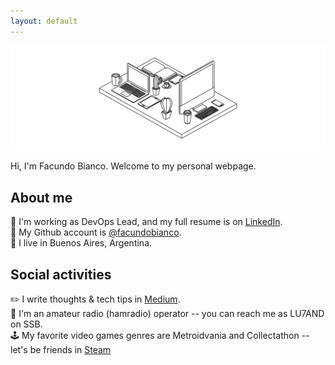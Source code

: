 ```yaml
---
layout: default
---
```


![Banner](assets/banner.jpg)

Hi, I'm Facundo Bianco. Welcome to my personal webpage.

## About me

👔 I'm working as DevOps Lead, and my full resume is on [LinkedIn](https://www.linkedin.com/in/facundobianco).<br/>
🔧 My Github account is [@facundobianco](https://github.com/facundobianco).<br/>
📍 I live in Buenos Aires, Argentina.

## Social activities

✏️ I write thoughts & tech tips in [Medium](https://medium.com/@facundobianco).<br/>
📡 I'm an amateur radio (hamradio) operator -- you can reach me as LU7AND on SSB.<br/>
🕹️ My favorite video games genres are Metroidvania and Collectathon -- let's be friends in [Steam](https://steamcommunity.com/id/facundobianco/)
